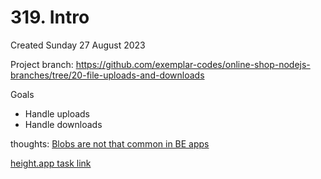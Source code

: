 # 319. Intro
Created Sunday 27 August 2023

Project branch: https://github.com/exemplar-codes/online-shop-nodejs-branches/tree/20-file-uploads-and-downloads

Goals
- Handle uploads
- Handle downloads

thoughts: [Blobs are not that common in BE apps](home/4_resource_itineraries/1_codevolution_nodejs_beginners/3_Built_in_modules/24_Streams_and_Buffers.md#opinion---blobs-are-not-common-in-core-business-servers-fixme-guess)

[height.app task link](https://height.app/OitGt6StRG/T-182)